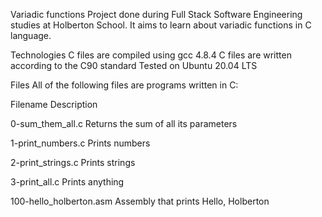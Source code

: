 Variadic functions
Project done during Full Stack Software Engineering studies at Holberton School. It aims to learn about variadic functions in C language.

Technologies
C files are compiled using gcc 4.8.4
C files are written according to the C90 standard
Tested on Ubuntu 20.04 LTS

Files
All of the following files are programs written in C:

Filename	Description

0-sum_them_all.c	Returns the sum of all its parameters

1-print_numbers.c	Prints numbers

2-print_strings.c	Prints strings

3-print_all.c	Prints anything

100-hello_holberton.asm	 Assembly that prints Hello, Holberton
